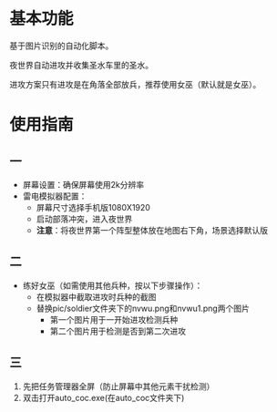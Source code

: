 # 基本功能
基于图片识别的自动化脚本。  

夜世界自动进攻并收集圣水车里的圣水。  

进攻方案只有进攻是在角落全部放兵，推荐使用女巫（默认就是女巫）。  


# 使用指南

## 一

- 屏幕设置：确保屏幕使用2k分辨率
- 雷电模拟器配置：
  - 屏幕尺寸选择手机版1080X1920
  - 启动部落冲突，进入夜世界
  - **注意**：将夜世界第一个阵型整体放在地图右下角，场景选择默认版

## 二

- 练好女巫（如需使用其他兵种，按以下步骤操作）：
  - 在模拟器中截取进攻时兵种的截图
  - 替换pic/soldier文件夹下的nvwu.png和nvwu1.png两个图片
    - 第一个图片用于一开始进攻检测兵种
    - 第二个图片用于检测是否到第二次进攻

## 三

1. 先把任务管理器全屏（防止屏幕中其他元素干扰检测）
2. 双击打开auto_coc.exe(在auto_coc文件夹下)